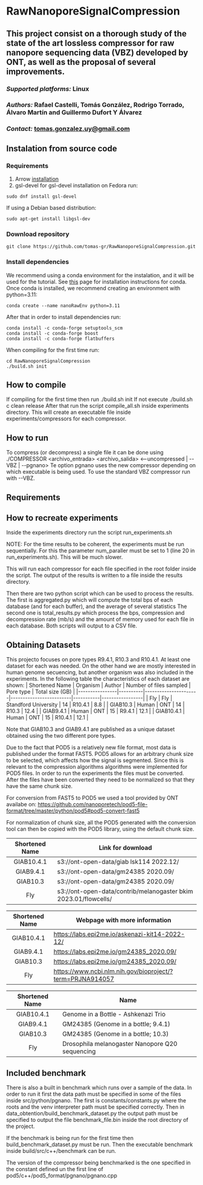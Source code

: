 # RawNanoporeSignalCompression
## This project consist on a thorough study of the state of the art lossless compressor for raw nanopore sequencing data (VBZ) developed by ONT, as well as the proposal of several improvements. 
### *Supported platforms:* Linux
### *Authors:* Rafael Castelli, Tomás González, Rodrigo Torrado, Álvaro Martín and Guillermo Dufort Y Álvarez
### *Contact:* tomas.gonzalez.uy@gmail.com

## Instalation from source code
### Requirements
  1. Arrow [installation](https://arrow.apache.org/install/)
  2. gsl-devel
for gsl-devel installation on Fedora run:
```
sudo dnf install gsl-devel
```
If using a Debian based distribution:
```
sudo apt-get install libgsl-dev
```
### Download repository
```
git clone https://github.com/tomas-gr/RawNanoporeSignalCompression.git
```
### Install dependencies
We recommend using a conda environment for the instalation, and it will be used for the tutorial.
See [this](https://docs.conda.io/projects/conda/en/latest/user-guide/install/index.html) page for installation instructions for conda. Once conda is installed, we recommend creating an environment with python=3.11:
```
conda create --name nanoRawEnv python=3.11
```
After that in order to install dependencies run:
```
conda install -c conda-forge setuptools_scm
conda install -c conda-forge boost
conda install -c conda-forge flatbuffers
```
When compiling for the first time run:
```
cd RawNanoporeSignalCompression
./build.sh init
```




## How to compile
If compiling for the first time then run
./build.sh init
If not execute
./build.sh c clean release
After that run the script compile_all.sh inside experiments directory.
This will create an executable file inside experiments/compressors for each
compressor.


## How to run
To compress (or decompress) a single file it can be done using
./COMPRESSOR <archivo_entrada> <archivo_salida> <--uncompressed | --VBZ | --pgnano>
Te option pgnano uses the new compressor depending on which executable is being used.
To use the standard VBZ compressor run with --VBZ.

## Requirements

## How to recreate experiments
Inside the experiments directory run the script 
run_experiments.sh

NOTE: For the time results to be coherent, the experiments must be run sequentially. For this the parameter
num_paraller must be set to 1 (line 20 in run_experiments.sh). This will be much slower.

This will run each compressor for each file specified in the root folder inside the script.
The output of the results is written to a file inside the results directory.

Then there are two python script which can be used to process the results.
The first is aggregated.py which will compute the total bps of each database (and for each buffer), and the average of several statistics 
The second one is total_results.py which process the bps, compression and decompression rate (mb/s) and the amount of memory used for each file in each database. 
Both scripts will output to a CSV file.

## Obtaining Datasets
This projecto focuses on pore types R9.4.1, R10.3 and R10.4.1. At least one dataset for each was needed.
On the other hand we are mostly interested in human genome secuencing, but another organism was also included in the experiments.
In the following table the characteristics of each dataset are shown:
| Shortened Name | Organism | Author               | Number of files sampled | Pore type | Total size (GB) |
|----------------|----------|----------------------|-------------------------|-----------|-----------------|
| Fly            | Fly      | Standford University | 14                      | R10.4.1   | 8.8             |
| GIAB10.3       | Human    | ONT                  | 14                      | R10.3     | 12.4            |
| GIAB9.4.1      | Human    | ONT                  | 15                      | R9.4.1    | 12.1            |
| GIAB10.4.1     | Human    | ONT                  | 15                      | R10.4.1   | 12.1            |

Note that GIAB10.3 and GIAB9.4.1 are published as a unique dataset obtained using the two different pore types.

Due to the fact that POD5 is a relatively new file format, most data is published under the format FAST5.
POD5 allows for an arbitrary chunk size to be selected,
which affects how the signal is segmented. Since this is relevant to the compression algorithms algorithms were implemented for POD5 files.
In order to run the experiments the files must be converted.
After the files have been converted they need to be normalized so that they have the same chunk size.

For conversion from FAST5 to POD5 we used a tool provided by ONT availabe on:
https://github.com/nanoporetech/pod5-file-format/tree/master/python/pod5#pod5-convert-fast5

For normalization of chunk size, all the POD5 generated with the conversion tool can then be copied with the POD5 library, using the default chunk size.

| Shortened Name | Link for download                                               |
|:--------------:|-----------------------------------------------------------------|
| GIAB10.4.1     | s3://ont-open-data/giab lsk114 2022.12/                         |
| GIAB9.4.1      | s3://ont-open-data/gm24385 2020.09/                             |
| GIAB10.3       | s3://ont-open-data/gm24385 2020.09/                             |
| Fly            | s3://ont-open-data/contrib/melanogaster bkim 2023.01/flowcells/ |

| Shortened Name | Webpage with more information                             |
|:--------------:|-----------------------------------------------------------|
| GIAB10.4.1     | https://labs.epi2me.io/askenazi-kit14-2022-12/            |
| GIAB9.4.1      | https://labs.epi2me.io/gm24385_2020.09/                   |
| GIAB10.3       | https://labs.epi2me.io/gm24385_2020.09/                   |
| Fly            | https://www.ncbi.nlm.nih.gov/bioproject/?term=PRJNA914057 |

| Shortened Name | Name                                            |
|:--------------:|-------------------------------------------------|
| GIAB10.4.1     | Genome in a Bottle - Ashkenazi Trio             |
| GIAB9.4.1      | GM24385 (Genome in a bottle; 9.4.1)             |
| GIAB10.3       | GM24385 (Genome in a bottle; 10.3)              |
| Fly            | Drosophila melanogaster Nanopore Q20 sequencing |

## Included benchmark
There is also a built in benchmark which runs over a sample of the data.
In order to run it first the data path must be specified in some of the files inside src/python/pgnano.
The first is constants/constants.py where the roots and the venv interpreter path must be specified correctly.
Then in data_obtention/build_benchmark_dataset.py the output path must be specified to output the file benchmark_file.bin inside the root directory of the project.

If the benchmark is being run for the first time then build_benchmark_dataset.py must be run.
Then the executable benchmark inside build/src/c++/benchmark can be run.

The version of the compressor being benchmarked is the one specified in the constant defined un the first line of pod5/c++/pod5_format/pgnano/pgnano.cpp







